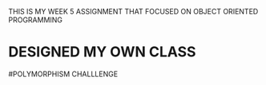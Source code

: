 THIS IS MY WEEK 5 ASSIGNMENT THAT FOCUSED ON OBJECT ORIENTED PROGRAMMING


# DESIGNED MY OWN CLASS
#POLYMORPHISM  CHALLLENGE
